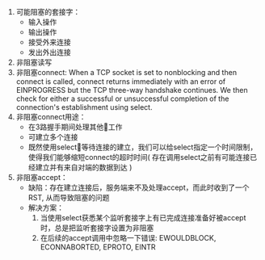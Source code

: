 1. 可能阻塞的套接字：
    - 输入操作
    - 输出操作
    - 接受外来连接
    - 发出外出连接
2. 非阻塞读写
3. 非阻塞connect: When a TCP socket is set to nonblocking and then connect is called, connect returns immediately   with an error of EINPROGRESS but the TCP three-way handshake continues. We then check for either a successful or unsuccessful completion of the connection's establishment using select.
4. 非阻塞connect用途：
    - 在3路握手期间处理其他工作
    - 可建立多个连接
    - 既然使用select等待连接的建立，我们可以给select指定一个时间限制，使得我们能够缩短connect的超时时间(
        存在调用select之前有可能连接已经建立并有来自对端的数据到达
    )
5. 非阻塞accept：
    - 缺陷：存在建立连接后，服务端来不及处理accept，而此时收到了一个RST, 从而导致阻塞的问题
    - 解决方案：
        1. 当使用select获悉某个监听套接字上有已完成连接准备好被accept时，总是把监听套接字设置为非阻塞
        2. 在后续的accept调用中忽略一下错误: EWOULDBLOCK, ECONNABORTED, EPROTO, EINTR

